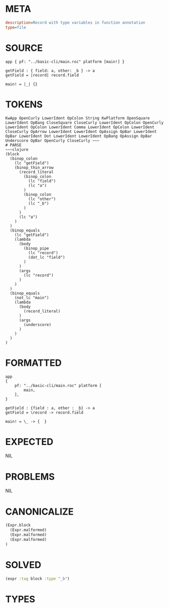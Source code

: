 # META
~~~ini
description=Record with type variables in function annotation
type=file
~~~
# SOURCE
~~~roc
app { pf: "../basic-cli/main.roc" platform [main!] }

getField : { field: a, other: _b } -> a
getField = |record| record.field

main! = |_| {}
~~~
# TOKENS
~~~text
KwApp OpenCurly LowerIdent OpColon String KwPlatform OpenSquare LowerIdent OpBang CloseSquare CloseCurly LowerIdent OpColon OpenCurly LowerIdent OpColon LowerIdent Comma LowerIdent OpColon LowerIdent CloseCurly OpArrow LowerIdent LowerIdent OpAssign OpBar LowerIdent OpBar LowerIdent Dot LowerIdent LowerIdent OpBang OpAssign OpBar Underscore OpBar OpenCurly CloseCurly ~~~
# PARSE
~~~clojure
(block
  (binop_colon
    (lc "getField")
    (binop_thin_arrow
      (record_literal
        (binop_colon
          (lc "field")
          (lc "a")
        )
        (binop_colon
          (lc "other")
          (lc "_b")
        )
      )
      (lc "a")
    )
  )
  (binop_equals
    (lc "getField")
    (lambda
      (body
        (binop_pipe
          (lc "record")
          (dot_lc "field")
        )
      )
      (args
        (lc "record")
      )
    )
  )
  (binop_equals
    (not_lc "main")
    (lambda
      (body
        (record_literal)
      )
      (args
        (underscore)
      )
    )
  )
)
~~~
# FORMATTED
~~~roc
app
{
	pf: "../basic-cli/main.roc" platform [
		main,
	],
}

getField : {field : a, other : _b} -> a
getField = \record -> record.field

main! = \_ -> {  }
~~~
# EXPECTED
NIL
# PROBLEMS
NIL
# CANONICALIZE
~~~clojure
(Expr.block
  (Expr.malformed)
  (Expr.malformed)
  (Expr.malformed)
)
~~~
# SOLVED
~~~clojure
(expr :tag block :type "_b")
~~~
# TYPES
~~~roc
~~~
